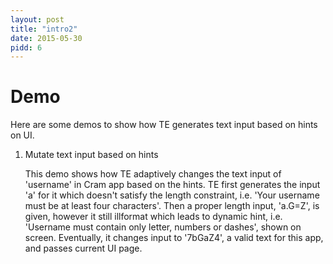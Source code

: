 ```yaml
---
layout: post
title: "intro2"
date: 2015-05-30
pidd: 6
---
```

# Demo
Here are some demos to show how TE generates text input based on hints on UI. 

1. Mutate text input based on hints
   
   This demo shows how TE adaptively changes the text input of 'username' in Cram app based on the hints. TE first generates the input 'a' for it which doesn't satisfy the length constraint, i.e. 'Your username must be at least four characters'. Then a proper length input, 'a.G=Z', is given, however it still illformat which leads to dynamic hint, i.e. 'Username must contain only letter, numbers or dashes', shown on screen. Eventually, it changes input to '7bGaZ4', a valid text for this app, and passes current UI page.  